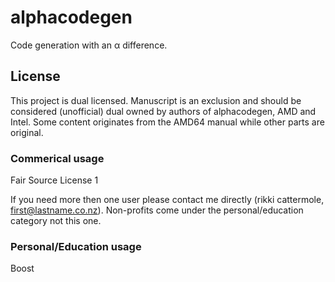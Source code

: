 # alphacodegen

Code generation with an α difference.

## License
This project is dual licensed.
Manuscript is an exclusion and should be considered (unofficial) dual owned by authors of alphacodegen, AMD and Intel. Some content originates from the AMD64 manual while other parts are original.

### Commerical usage
Fair Source License 1

If you need more then one user please contact me directly (rikki cattermole, first@lastname.co.nz).
Non-profits come under the personal/education category not this one.

### Personal/Education usage
Boost
